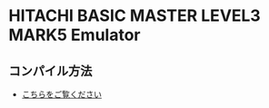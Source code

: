 # HITACHI BASIC MASTER LEVEL3 MARK5 Emulator

## コンパイル方法

 * [こちらをご覧ください](blob/master/src/source/README.md)

